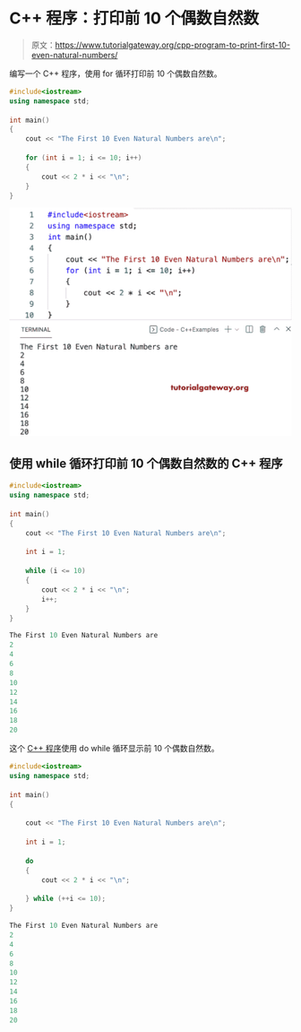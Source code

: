 # C++ 程序：打印前 10 个偶数自然数

> 原文：<https://www.tutorialgateway.org/cpp-program-to-print-first-10-even-natural-numbers/>

编写一个 C++ 程序，使用 for 循环打印前 10 个偶数自然数。

```cpp
#include<iostream>
using namespace std;

int main()
{
	cout << "The First 10 Even Natural Numbers are\n";

	for (int i = 1; i <= 10; i++)
	{
		cout << 2 * i << "\n";
	}
}
```

![C++ Program to Print First 10 Even Natural Numbers](img/65ebaca8c0e9496a9a331aca892690d9.png)

## 使用 while 循环打印前 10 个偶数自然数的 C++ 程序

```cpp
#include<iostream>
using namespace std;

int main()
{
	cout << "The First 10 Even Natural Numbers are\n";

	int i = 1;

	while (i <= 10)
	{
		cout << 2 * i << "\n";
		i++;
	}
}
```

```cpp
The First 10 Even Natural Numbers are
2
4
6
8
10
12
14
16
18
20
```

这个 [C++ 程序](https://www.tutorialgateway.org/cpp-programs/)使用 do while 循环显示前 10 个偶数自然数。

```cpp
#include<iostream>
using namespace std;

int main()
{

	cout << "The First 10 Even Natural Numbers are\n";

	int i = 1;

	do
	{
		cout << 2 * i << "\n";

	} while (++i <= 10);
}
```

```cpp
The First 10 Even Natural Numbers are
2
4
6
8
10
12
14
16
18
20
```